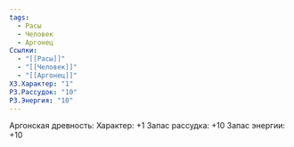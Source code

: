 ```yaml
---
tags:
  - Расы
  - Человек
  - Аргонец
Ссылки:
  - "[[Расы]]"
  - "[[Человек]]"
  - "[[Аргонец]]"
ХЗ.Характер: "1"
РЗ.Рассудок: "10"
РЗ.Энергия: "10"
---
```

Аргонская древность:
Характер: +1
Запас рассудка: +10
Запас энергии: +10








